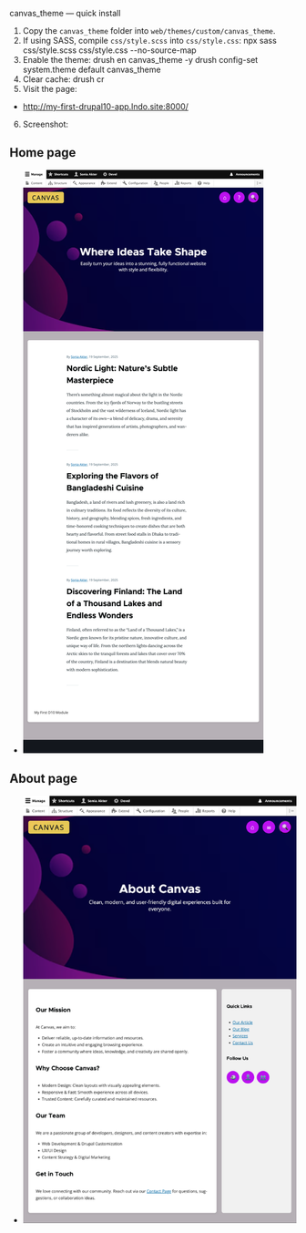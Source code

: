 canvas_theme — quick install

1. Copy the `canvas_theme` folder into `web/themes/custom/canvas_theme`.
2. If using SASS, compile `css/style.scss` into `css/style.css`:
   npx sass css/style.scss css/style.css --no-source-map
3. Enable the theme:
   drush en canvas_theme -y
   drush config-set system.theme default canvas_theme
4. Clear cache:
   drush cr
5. Visit the page:

- http://my-first-drupal10-app.lndo.site:8000/

6. Screenshot:

## Home page

- ![Alt text](https://github.com/soniaakter08/Drupal_Project/blob/master/web/themes/custom/canvas/images/home_page.png)

## About page

- ![Alt text](https://github.com/soniaakter08/Drupal_Project/blob/master/web/themes/custom/canvas/images/about_page.png)
